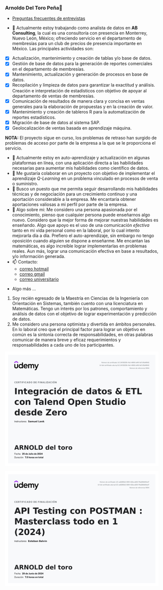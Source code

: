 ### Arnoldo Del Toro Peña👋

- [Preguntas frecuentes de entrevistas](Preguntas.md)


- 🔭 Actualmente estoy trabajando como analista de datos en **AB Consulting**, la cual es una consultoría con presencia en Monterrey, Nuevo León, México; ofreciendo servicio en el departamento de membresías para un club de precios de presencia importante en México. Las principales actividades son:
- [x] Actualización, mantenimiento y creación de tablas y/o base de datos.
- [x] Gestión de base de datos para la generación de reportes comerciales en el departamento de membresías.
- [x] Mantenimiento, actualización y generación de procesos en base de datos.
- [x] Recopilación y limpieza de datos para garantizar la exactitud y análisis. Creación e interpretación de estadísticos con objetivo de apoyar al departamento de ventas de membresías.
- [x] Comunicación de resultados de manera clara y concisa en ventas generales para la elaboración de propuestas y en la creación de valor. 
- [x] Mantenimiento y creación de tableros R para la automatización de reportes estadísticos.
- [x] Migración de base de datos al sistema SAP.
- [x] Geolocalización de ventas basada en aprendizaje máquina.
  
**NOTA:** El proyecto sigue en curso, los problemas de retraso han surgido de problemas de acceso por parte de la empresa a la que se le proporciona el servicio.

- 🌱 Actualmente estoy en auto-aprendizaje  y actualización en algunas plataformas en línea, con una aplicación directa a las habilidades necesarias para aumentar mis habilidades como científico de datos.
- 🤔 Me gustaría colaborar en un proyecto con objetivo de implementar el aprendizaje *Q-Learning* en un problema vinculado en procesos de venta o suministro.
- 🤔 Busco un puesto que me permita seguir desarrollando mis habilidades técnicas y de negociación para un crecimiento continuo y una aportación considerable a la empresa. Me encantaría obtener aportaciones valiosas a mi perfil por parte de la empresa. 
- 💬 Algo sobre mi:
  Me considero una persona apasionada por el conocimiento, pienso que cualquier persona puede enseñarnos algo nuevo. Considero que la mejor forma de mejorar nuestras habilidades es enseñando. Algo que apoyo es el uso de una comunicación *efectiva* tanto en mi vida personal como en la laboral, por lo cual intento mejorarla día a día. Prefiero el auto-aprendizaje, sin embargo no tengo oposición cuando alguien se dispone a enseñarme. Me encantan las matemáticas, es algo increíble lograr implementarlas en problemas reales. Aun más, lograr una comunicación efectiva en base a resultados, y/o información generada. 
- 📫 Contacto: 
  - [correo hotmail][hotmail]
  - [correo gmail][gmail]
  - [correo universitario][uanl]

[gmail]: arnoldae9@gmail.com
[hotmail]: arnold_a_e@hotmail.com
[uanl]: arnoldo.toropn@uanl.edu.mx
- Algo más ...
1. Soy recién egresado de la Maestría en Ciencias de la Ingeniería con Orientación en Sistemas, también cuento con una licenciatura en Matemáticas. Tengo un interés por los patrones, comportamiento y análisis de datos con el objetivo de lograr experimentación y predicción de datos.
2. Me considero una persona optimista y divertida en ámbitos personales. En lo laboral creo que el principal factor para lograr un objetivo en común es la sintonía correcta de responsabilidades, en otras palabras comunicar de manera breve y eficaz requerimientos y responsabilidades a cada uno de los participantes.   

![Certificado Talend - Udemy](/CertificadoTalend.jpg)

![Certificado Postman - Udemy](/CertificadoPostman.jpg)